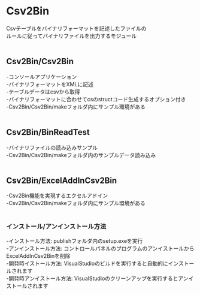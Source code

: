 # Csv2Bin
Csvテーブルをバイナリフォーマットを記述したファイルの<br>
ルールに従ってバイナリファイルを出力するモジュール<br>
<br>
## Csv2Bin/Csv2Bin
-コンソールアプリケーション<br>
-バイナリフォーマットをXMLに記述<br>
-テーブルデータはcsvから取得<br>
-バイナリフォーマットに合わせてcsのstructコード生成するオプション付き<br>
-Csv2Bin/Csv2Bin/makeフォルダ内にサンプル環境がある<br>
<br>
## Csv2Bin/BinReadTest
-バイナリファイルの読み込みサンプル<br>
-Csv2Bin/Csv2Bin/makeフォルダ内のサンプルデータ読み込み<br>
<br>
## Csv2Bin/ExcelAddInCsv2Bin
-Csv2Bin機能を実現するエクセルアドイン<br>
-Csv2Bin/Csv2Bin/makeフォルダ内にサンプル環境がある<br>
<br>
### インストール/アンインストール方法
-インストール方法: publishフォルダ内のsetup.exeを実行<br>
-アンインストール方法: コントロールパネルのプログラムのアンイストールからExcelAddInCsv2Binを削除<br>
-開発時イストール方法: VisualStudioのビルドを実行すると自動的にインストールされます<br>
-開発時アンイストール方法: VisualStudioのクリーンアップを実行するとアンイストールされます<br>
<br>
